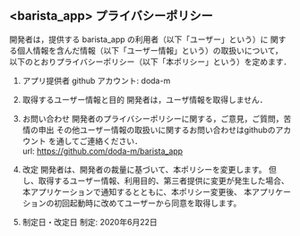 ## <barista_app> プライバシーポリシー

開発者は，提供する barista_app の利用者（以下「ユーザー」という）に
関する個人情報を含んだ情報（以下「ユーザー情報」という）の取扱いについて，
以下のとおりプライバシーポリシー（以下「本ポリシー」という）を定めます．

1. アプリ提供者
github アカウント: doda-m

2. 取得するユーザー情報と目的
開発者は，ユーザ情報を取得しません．

3. お問い合わせ
開発者のプライバシーポリシーに関する，ご意見，ご質問，苦情の申出
その他ユーザー情報の取扱いに関するお問い合わせはgithubのアカウント
を通してご連絡ください．<br>
url: https://github.com/doda-m/barista_app

4. 改定
開発者は、開発者の裁量に基づいて、本ポリシーを変更します。
但し、取得するユーザー情報、利用目的、第三者提供に変更が発生した場合、
本アプリケーションで通知するとともに、本ポリシー変更後、
本アプリケーションの初回起動時に改めてユーザーから同意を取得します。

5. 制定日・改定日
制定: 2020年6月22日


